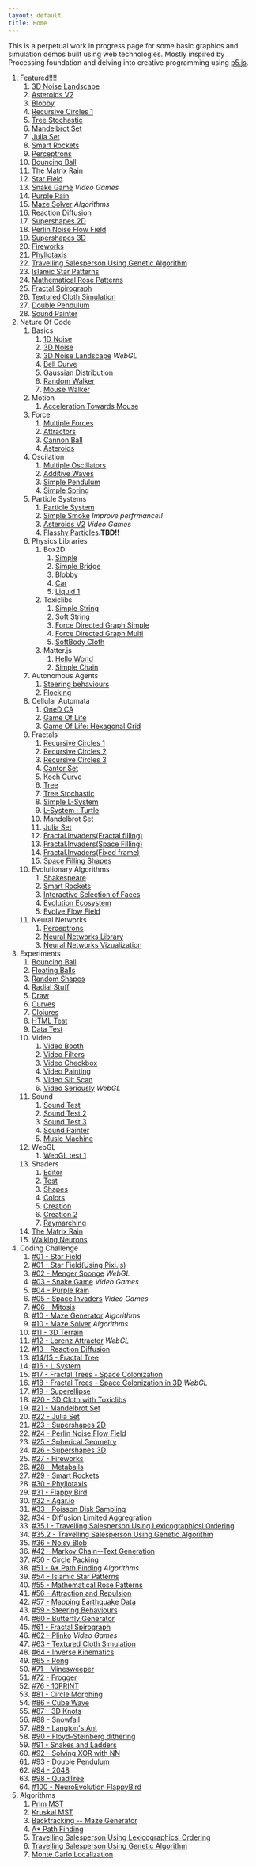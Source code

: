 ```yaml
---
layout: default
title: Home
---
```


This is a perpetual work in progress page for some basic graphics and simulation demos built using web technologies. Mostly inspired by Processing foundation and delving into creative programming using [p5.js]((https://p5js.org/)).


1. Featured!!!!
    1. [3D Noise Landscape](source/NOC/00/NoiseLandscape)
    1. [Asteroids V2](source/NOC/04/particles_asteroid) 
    1. [Blobby](source/NOC/05/box2d_blobby)
    1. [Recursive Circles 1](source/NOC/08/recursion_1)
    1. [Tree Stochastic](source/NOC/08/tree_stochastic)
    1. [Mandelbrot Set](source/NOC/08/mandelbrot)
    1. [Julia Set](source/NOC/08/julia)
    1. [Smart Rockets](source/NOC/09/smartRockets)
    1. [Perceptrons](source/NOC/10/perceptron)
    1. [Bouncing Ball](source/experiments/bouncing_ball)
    1. [The Matrix Rain](source/experiments/theMatrix)
    1. [Star Field](source/coding_challenge/01_starField)
    1. [Snake Game](source/coding_challenge/03_snakeGame) *Video Games*
    1. [Purple Rain](source/coding_challenge/04_purpleRain)
    1. [Maze Solver](source/coding_challenge/10_mazeSolver) *Algorithms*
    1. [Reaction Diffusion](source/coding_challenge/13_diffusion)    
    1. [Supershapes 2D](source/coding_challenge/23_2d_supershapes)
    1. [Perlin Noise Flow Field](source/coding_challenge/24_perlinFlow)
    1. [Supershapes 3D](source/coding_challenge/26_supershapes3D)
    1. [Fireworks](source/coding_challenge/27_fireworks)
    1. [Phyllotaxis](source/coding_challenge/30_phyllotaxis)
    1. [Travelling Salesperson Using Genetic Algorithm](source/coding_challenge/35_tspGA)
    1. [Islamic Star Patterns](source/coding_challenge/54_islamicStar)
    1. [Mathematical Rose Patterns](source/coding_challenge/55_rosePatterns)
    1. [Fractal Spirograph](source/coding_challenge/61_fractalSpirograph)
    1. [Textured Cloth Simulation](source/coding_challenge/63_textured_cloth)
    1. [Double Pendulum](source/coding_challenge/93_doublePendulum)
    1. [Sound Painter](source/experiments/sound_painter)
1. Nature Of Code
    1. Basics
        1. [1D Noise](source/NOC/00/Noise)   
        2. [3D Noise](source/NOC/00/Noise3D)
        2. [3D Noise Landscape](source/NOC/00/NoiseLandscape) *WebGL*
        2. [Bell Curve](source/NOC/00/BellCurve)
        2. [Gaussian Distribution](source/NOC/00/randomDistribution)   
        3. [Random Walker](source/NOC/00/randomWalker)
        3. [Mouse Walker](source/NOC/00/WalkerTowardsMouse)
    2. Motion   
        1. [Acceleration Towards Mouse](source/NOC/01/acceleration)
    2. Force
        1. [Multiple Forces](source/NOC/02/force1)   
        1. [Attractors](source/NOC/02/attractor)   
        1. [Cannon Ball](source/NOC/02/cannon)   
        1. [Asteroids](source/NOC/02/asteroids)   
    1. Oscilation       
        1. [Multiple Oscillators](source/NOC/03/oscillators)
        1. [Additive Waves](source/NOC/03/waves)
        1. [Simple Pendulum](source/NOC/03/pendulum)
        1. [Simple Spring](source/NOC/03/spring)
    1. Particle Systems
        1. [Particle System](source/NOC/04/particles)
        1. [Simple Smoke](source/NOC/04/particles_smoke) *Improve perfrmance!!*
        1. [Asteroids V2](source/NOC/04/particles_asteroid) *Video Games*
        1. [Flasshy Particles](source/NOC/04/particles_flight404).**TBD!!**
    1. Physics Libraries
        1. Box2D
            1. [Simple](source/NOC/05/box2d_simple)
            1. [Simple Bridge](source/NOC/05/box2d_bridge)
            1. [Blobby](source/NOC/05/box2d_blobby)
            1. [Car](source/NOC/05/box2d_car)
            1. [Liquid 1](source/NOC/05/box2d_liquid)
        1. Toxiclibs
            1. [Simple String](source/NOC/05/toxiclibs_string)
            1. [Soft String](source/NOC/05/toxiclibs_soft_string)
            1. [Force Directed Graph Simple](source/NOC/05/toxiclibs_cluster)
            1. [Force Directed Graph Multi](source/NOC/05/toxiclibs_multi_cluster)
            1. [SoftBody Cloth](source/NOC/05/toxiclibs_cloth)
        1. Matter.js
            1. [Hello World](source/NOC/05/matter_hello)
            1. [Simple Chain](source/NOC/05/matter_chain)
    1. Autonomous Agents   
        1. [Steering behaviours](source/NOC/06/steer)
        1. [Flocking](source/NOC/06/flock)
    1. Cellular Automata
        1. [OneD CA](source/NOC/07/OneD_CA)
        1. [Game Of Life](source/NOC/07/gol)
        1. [Game Of Life: Hexagonal Grid](source/NOC/07/gol_hex)
    1. Fractals
        1. [Recursive Circles 1](source/NOC/08/recursion_1)
        1. [Recursive Circles 2](source/NOC/08/recursion_2)
        1. [Recursive Circles 3](source/NOC/08/recursion_3)
        1. [Cantor Set](source/NOC/08/cantor)
        1. [Koch Curve](source/NOC/08/koch)
        1. [Tree](source/NOC/08/tree)
        1. [Tree Stochastic](source/NOC/08/tree_stochastic)
        1. [Simple L-System](source/NOC/08/simpleLSystem)
        1. [L-System : Turtle](source/NOC/08/LSystem)
        1. [Mandelbrot Set](source/NOC/08/mandelbrot)
        1. [Julia Set](source/NOC/08/julia)
        1. [Fractal.Invaders(Fractal filling)](source/NOC/08/fractal.invaders)
        1. [Fractal.Invaders(Space Filling)](source/NOC/08/fractal.invaders_fill_random)
        1. [Fractal.Invaders(Fixed frame)](source/NOC/08/fractal.invaders_frame)
        1. [Space Filling Shapes](source/NOC/08/space_filling_shapes)
    1. Evolutionary Algorithms
        1. [Shakespeare](source/NOC/09/shakespeare)
        1. [Smart Rockets](source/NOC/09/smartRockets)
        1. [Interactive Selection of Faces](source/NOC/09/interactiveSelection)
        1. [Evolution Ecosystem](source/NOC/09/ecosystem)
        1. [Evolve Flow Field](source/NOC/09/flowField)
    1. Neural Networks
        1. [Perceptrons](source/NOC/10/perceptron)
        1. [Neural Networks Library](source/NOC/10/neuralNetworks)
        1. [Neural Networks Vizualization](source/NOC/10/networkViz)
1. Experiments
    1. [Bouncing Ball](source/experiments/bouncing_ball)
    1. [Floating Balls](source/experiments/floating_balls)
    1. [Random Shapes](source/experiments/random-shapes)
    1. [Radial Stuff](source/experiments/radial-stuff)
    1. [Draw](source/experiments/draw-stuff)
    1. [Curves](source/experiments/draw-curve)
    1. [Clojures](source/experiments/clojures)
    1. [HTML Test](source/experiments/html_test)
    1. [Data Test](source/experiments/data-test)
    1. Video
        1. [Video Booth](source/experiments/video_muybridge)
        1. [Video Filters](source/experiments/video_filters)
        1. [Video Checkbox](source/experiments/video_checkbox)
        1. [Video Painting](source/experiments/video_painting)
        1. [Video Slit Scan](source/experiments/video_slitScan)
        1. [Video Seriously](source/experiments/video_seriously) *WebGL*
    1. Sound
        1. [Sound Test](source/experiments/sound_test)
        1. [Sound Test 2](source/experiments/sound_test2)
        1. [Sound Test 3](source/experiments/sound_test3)
        1. [Sound Painter](source/experiments/sound_painter)
        1. [Music Machine](source/experiments/sound_drumMachine)
    1. WebGL
        1. [WebGL test 1](source/experiments/webgl_test)
    1. Shaders
        1. [Editor](source/experiments/Shaders/ShaderEditor)
        1. [Test](source/experiments/Shaders/ShaderTest)
        1. [Shapes](source/experiments/Shaders/05_shapes)
        1. [Colors](source/experiments/Shaders/06_colors)
        1. [Creation](source/experiments/Shaders/creation)
        1. [Creation 2](source/experiments/Shaders/creation2)
        1. [Raymarching](source/experiments/Shaders/raymarching)
    1. [The Matrix Rain](source/experiments/theMatrix)
    1. [Walking Neurons](source/experiments/ml/walkingNeurons)
2. Coding Challenge
    1. [#01 - Star Field](source/coding_challenge/01_starField)
    1. [#01 - Star Field(Using Pixi.js)](source/coding_challenge/01_starField_pixi)
    1. [#02 - Menger Sponge](source/coding_challenge/02_mengerSponge) *WebGL*
    1. [#03 - Snake Game](source/coding_challenge/03_snakeGame) *Video Games*
    1. [#04 - Purple Rain](source/coding_challenge/04_purpleRain)
    1. [#05 - Space Invaders](source/coding_challenge/05_spaceInvaders) *Video Games*
    1. [#06 - Mitosis](source/coding_challenge/06_mitosis)
    1. [#10 - Maze Generator](source/coding_challenge/10_mazeGenerator) *Algorithms*
    1. [#10 - Maze Solver](source/coding_challenge/10_mazeSolver) *Algorithms*
    1. [#11 - 3D Terrain](source/NOC/00/NoiseLandscape)
    1. [#12 - Lorenz Attractor](source/coding_challenge/12_lorenz) *WebGL*
    1. [#13 - Reaction Diffusion](source/coding_challenge/13_diffusion)
    1. [#14/15 - Fractal Tree](source/coding_challenge/14_fractalTree)
    1. [#16 - L System](source/NOC/08/LSystem)
    1. [#17 - Fractal Trees - Space Colonization](source/coding_challenge/17_fractalTree)
    1. [#18 - Fractal Trees - Space Colonization in 3D](source/coding_challenge/18_fractalTree) *WebGL*
    1. [#19 - Superellipse](source/coding_challenge/19_superellipse)
    1. [#20 - 3D Cloth with Toxiclibs](source/NOC/05/toxiclibs_cloth)
    1. [#21 - Mandelbrot Set](source/NOC/08/mandelbrot)
    1. [#22 - Julia Set](source/NOC/08/julia)
    1. [#23 - Supershapes 2D](source/coding_challenge/23_2d_supershapes)
    1. [#24 - Perlin Noise Flow Field](source/coding_challenge/24_perlinFlow)
    1. [#25 - Spherical Geometry](source/coding_challenge/25_sphericalGeom)
    1. [#26 - Supershapes 3D](source/coding_challenge/26_supershapes3D)
    1. [#27 - Fireworks](source/coding_challenge/27_fireworks)
    1. [#28 - Metaballs](source/coding_challenge/28_metaballs)
    1. [#29 - Smart Rockets](source/NOC/09/smartRockets)
    1. [#30 - Phyllotaxis](source/coding_challenge/30_phyllotaxis)
    1. [#31 - Flappy Bird](source/coding_challenge/31_flappyBird)
    1. [#32 - Agar.io](source/coding_challenge/32_agarIo)
    1. [#33 - Poisson Disk Sampling](source/coding_challenge/33_poissonDisk) 
    1. [#34 - Diffusion Limited Aggregration](source/coding_challenge/34_diffusionAggregration) 
    1. [#35.1 - Travelling Salesperson Using Lexicographicsl Ordering](source/coding_challenge/35_tsp)
    1. [#35.2 - Travelling Salesperson Using Genetic Algorithm](source/coding_challenge/35_tspGA)
    1. [#36 - Noisy Blob](source/coding_challenge/36_blobby)
    1. [#42 - Markov Chain--Text Generation](source/coding_challenge/42_markov)
    1. [#50 - Circle Packing](source/coding_challenge/50_circlePacking)
    1. [#51 - A* Path Finding](source/coding_challenge/51_aStar) *Algorithms*
    1. [#54 - Islamic Star Patterns](source/coding_challenge/54_islamicStar)
    1. [#55 - Mathematical Rose Patterns](source/coding_challenge/55_rosePatterns)
    1. [#56 - Attraction and Repulsion](source/coding_challenge/56_attractors)
    1. [#57 - Mapping Earthquake Data](source/coding_challenge/57_mappingEarthquake)
    1. [#59 - Steering Behaviours](source/coding_challenge/59_steeringBehaviour)
    1. [#60 - Butterfly Generator](source/coding_challenge/60_butterfly)
    1. [#61 - Fractal Spirograph](source/coding_challenge/61_fractalSpirograph)
    1. [#62 - Plinko](source/coding_challenge/62_plinko) *Video Games*
    1. [#63 - Textured Cloth Simulation](source/coding_challenge/63_textured_cloth)
    1. [#64 - Inverse Kinematics](source/coding_challenge/64_inverse_kinematics)
    1. [#65 - Pong](source/coding_challenge/66_pong)
    1. [#71 - Minesweeper](source/coding_challenge/71_minesweeper)
    1. [#72 - Frogger](source/coding_challenge/72_frogger)
    1. [#76 - 10PRINT](source/coding_challenge/76_10print)
    1. [#81 - Circle Morphing](source/coding_challenge/81_circleMorphing)
    1. [#86 - Cube Wave](source/coding_challenge/86_cubeWave)
    1. [#87 - 3D Knots](source/coding_challenge/87_3dknots)
    1. [#88 - Snowfall](source/coding_challenge/88_snowfall)
    1. [#89 - Langton's Ant](source/coding_challenge/89_langtonAnt)
    1. [#90 - Floyd–Steinberg dithering](source/coding_challenge/90_dithering)
    1. [#91 - Snakes and Ladders](source/coding_challenge/91_snakesAndLadders)
    1. [#92 - Solving XOR with NN](source/coding_challenge/92_xor)
    1. [#93 - Double Pendulum](source/coding_challenge/93_doublePendulum)
    1. [#94 - 2048](source/coding_challenge/94_2048)
    1. [#98 - QuadTree](source/coding_challenge/98_quadTree)
    1. [#100 - NeuroEvolution FlappyBird](source/coding_challenge/100_neuralBird)
2. Algorithms
    1. [Prim MST](source/algorithms/prim_mst)
    1. [Kruskal MST](source/algorithms/kruskal_mst)
    1. [Backtracking -- Maze Generator](source/coding_challenge/10_mazeGenerator)
    1. [A* Path Finding](source/coding_challenge/51_aStar)
    1. [Travelling Salesperson Using Lexicographicsl Ordering](source/coding_challenge/35_tsp)
    1. [Travelling Salesperson Using Genetic Algorithm](source/coding_challenge/35_tspGA)
    1. [Monte Carlo Localization](source/algorithms/mcl)

